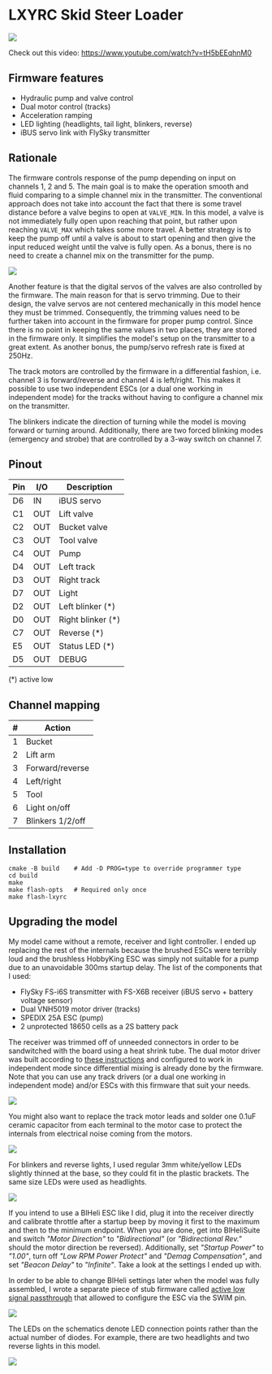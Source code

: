 LXYRC Skid Steer Loader
=======================

![](/img/lxyrc1.jpg)

Check out this video: https://www.youtube.com/watch?v=tH5bEEqhnM0


Firmware features
-----------------

+ Hydraulic pump and valve control
+ Dual motor control (tracks)
+ Acceleration ramping
+ LED lighting (headlights, tail light, blinkers, reverse)
+ iBUS servo link with FlySky transmitter


Rationale
---------

The firmware controls response of the pump depending on input on channels 1, 2 and 5. The main goal is to make the operation smooth and fluid comparing to a simple channel mix in the transmitter. The conventional approach does not take into account the fact that there is some travel distance before a valve begins to open at `VALVE_MIN`. In this model, a valve is not immediately fully open upon reaching that point, but rather upon reaching `VALVE_MAX` which takes some more travel. A better strategy is to keep the pump off until a valve is about to start opening and then give the input reduced weight until the valve is fully open. As a bonus, there is no need to create a channel mix on the transmitter for the pump.

![](/img/pump1.jpg)

Another feature is that the digital servos of the valves are also controlled by the firmware. The main reason for that is servo trimming. Due to their design, the valve servos are not centered mechanically in this model hence they must be trimmed. Consequently, the trimming values need to be further taken into account in the firmware for proper pump control. Since there is no point in keeping the same values in two places, they are stored in the firmware only. It simplifies the model's setup on the transmitter to a great extent. As another bonus, the pump/servo refresh rate is fixed at 250Hz.

The track motors are controlled by the firmware in a differential fashion, i.e. channel 3 is forward/reverse and channel 4 is left/right. This makes it possible to use two independent ESCs (or a dual one working in independent mode) for the tracks without having to configure a channel mix on the transmitter.

The blinkers indicate the direction of turning while the model is moving forward or turning around. Additionally, there are two forced blinking modes (emergency and strobe) that are controlled by a 3-way switch on channel 7.


Pinout
------

| Pin | I/O | Description       |
|-----|-----|-------------------|
| D6  | IN  | iBUS servo        |
| C1  | OUT | Lift valve        |
| C2  | OUT | Bucket valve      |
| C3  | OUT | Tool valve        |
| C4  | OUT | Pump              |
| D4  | OUT | Left track        |
| D3  | OUT | Right track       |
| D7  | OUT | Light             |
| D2  | OUT | Left blinker (*)  |
| D0  | OUT | Right blinker (*) |
| C7  | OUT | Reverse (*)       |
| E5  | OUT | Status LED (*)    |
| D5  | OUT | DEBUG             |

(*) active low


Channel mapping
---------------

| # | Action           |
|---|------------------|
| 1 | Bucket           |
| 2 | Lift arm         |
| 3 | Forward/reverse  |
| 4 | Left/right       |
| 5 | Tool             |
| 6 | Light on/off     |
| 7 | Blinkers 1/2/off |


Installation
------------

```
cmake -B build    # Add -D PROG=type to override programmer type
cd build
make
make flash-opts   # Required only once
make flash-lxyrc
```


Upgrading the model
-------------------

My model came without a remote, receiver and light controller. I ended up replacing the rest of the internals because the brushed ESCs were terribly loud and the brushless HobbyKing ESC was simply not suitable for a pump due to an unavoidable 300ms startup delay. The list of the components that I used:

* FlySky FS-i6S transmitter with FS-X6B receiver (iBUS servo + battery voltage sensor)
* Dual VNH5019 motor driver (tracks)
* SPEDIX 25A ESC (pump)
* 2 unprotected 18650 cells as a 2S battery pack

The receiver was trimmed off of unneeded connectors in order to be sandwitched with the board using a heat shrink tube. The dual motor driver was built according to [these instructions](https://github.com/neoxic/STM8-RC-Dual-Motor-Driver) and configured to work in independent mode since differential mixing is already done by the firmware. Note that you can use any track drivers (or a dual one working in independent mode) and/or ESCs with this firmware that suit your needs.

![](/img/lxyrc2.jpg)

You might also want to replace the track motor leads and solder one 0.1uF ceramic capacitor from each terminal to the motor case to protect the internals from electrical noise coming from the motors.

![](/img/lxyrc3.jpg)

For blinkers and reverse lights, I used regular 3mm white/yellow LEDs slightly thinned at the base, so they could fit in the plastic brackets. The same size LEDs were used as headlights.

![](/img/lxyrc4.jpg)

If you intend to use a BlHeli ESC like I did, plug it into the receiver directly and calibrate throttle after a startup beep by moving it first to the maximum and then to the minimum endpoint. When you are done, get into BlHeliSuite and switch _"Motor Direction"_ to _"Bidirectional"_ (or _"Bidirectional Rev."_ should the motor direction be reversed). Additionally, set _"Startup Power"_ to _"1.00"_, turn off _"Low RPM Power Protect"_ and _"Demag Compensation"_, and set _"Beacon Delay"_ to _"Infinite"_. Take a look at the settings I ended up with.

In order to be able to change BlHeli settings later when the model was fully assembled, I wrote a separate piece of stub firmware called [active low signal passthrough](passthru.md) that allowed to configure the ESC via the SWIM pin.

![](/img/blheli1.png)

The LEDs on the schematics denote LED connection points rather than the actual number of diodes. For example, there are two headlights and two reverse lights in this model.

![](/img/circuit1.png)
